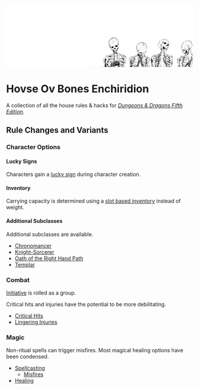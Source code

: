 ![four skeletons](<Images/Four Skeletons.jpg>)

# Hovse Ov Bones Enchiridion

A collection of all the house rules & hacks for [*Dungeons & Dragons Fifth Edition*](https://dnd.wizards.com/resources/systems-reference-document).

<!---
## Core Assumptions

1. The world is generally a grimdark place overall, but individuals and events can—and often do—defy this expectation.
2. The world is magical, but magic use by mortals is relatively rare, for spells are sometimes unreliable and often unpredictable.
3. The maximum level is 10.
-->

## Rule Changes and Variants

### Character Options

#### Lucky Signs
Characters gain a [lucky sign](<Character Options/Lucky Signs.md>) during character creation.

#### Inventory
Carrying capacity is determined using a [slot based inventory](<Character Options/Inventory.md>) instead of weight.

#### Additional Subclasses
Additional subclasses are available.
- [Chronomancer](<Character Options/Subclasses/Chronomancer.md>)
- [Knight-Sorcerer](<Character Options/Subclasses/Knight-Sorcerer.md>)
- [Oath of the Right Hand Path](<Character Options/Subclasses/Oath of the Right Hand Path.md>)
- [Templar](<Character Options/Subclasses/Templar.md>)

### Combat
[Initiative](<Combat/Initiative.md>) is rolled as a group.

Critical hits and injuries have the potential to be more debilitating.
- [Critical Hits](<Combat/Critical Hits.md>)
- [Lingering Injuries](<Combat/Lingering Injuries.md>)

### Magic
Non-ritual spells can trigger misfires. Most magical healing options have been condensed.
- [Spellcasting](<Magic/Spellcasting.md>)
    - [Misfires](<Magic/Misfires.md>)
- [Healing](<Magic/Healing.md>)




<!---
#### Tendency

Alignment has been removed and replaced with Tendency. Tendency ranges from Cloudy to Clear, expressed as a number ranging from zero to ten. A character’s tendency is determined by their actions. Generally speaking, truthful and selfless actions shift a character’s tendency towards Clear, while deceitful or selfish actions shift it towards Cloudy.

- Cloudy: 0-3
- Neutral: 4-6
- Clear: 7-10
-->

<!---
#### Luck

In addition to the six standard ability scores—Strength, Dexterity, Constitution, Intelligence, Wisdom, and Charisma—you have a Luck score. Luck measures your ability to defy the odds. Be it karma, divine favor, or simple chance, luck is a fickle thing.

## Luck in Play

**Luck Checks and Saving Throws.** Luck may be used for a skill check or saving throw at the DM’s discretion, or when none of scores apply.

[**Instant Near-Death**](https://www.dndbeyond.com/sources/phb/combat#InstantDeath)**.** When damage reduces you to 0 hit points and there is damage remaining, you die if the remaining damage equals or exceeds your hit point maximum plus your Luck modifier.

**Critical Hits and Automatic Misses.** Higher luck increases the odds that a successful hit will be a [critical hit](craftdocs://open?blockId=E36AAAF1-29E1-42E2-B114-0307CF104F6F&spaceId=a523060b-b484-2be9-13c0-9910aedf6f51). Low luck increases the chance you will miss.

### Luck Modifier Effects

- \-1, automatically miss on rolls of 2 or lower
- 0, no change
- 1, on an attack roll of 19 that hits the target, a critical hit is triggered
- 2, on an attack roll of 18 or 19 that hits the target, a critical hit is triggered
- 3, on an attack roll of 17–19 that hits the target, a critical hit is triggered
- 4, on an attack roll of 16–19 that hits the target, a critical hit is triggered
- 5, on an attack roll of 15–19 that hits the target, a critical hit is triggered

## Determining Ability Scores

If rolling for ability scores, simply roll seven times total. If using the standard array, simply add an additional score of 12, for an array of: 15, 14, 13, 12, 12, 10, 8. If using point buy, use a total of 32 points to spend on ability scores.

#### Original Variant

In addition to the six standard ability scores—Strength, Dexterity, Constitution, Intelligence, Wisdom, and Charisma—you have a Luck score. Luck measures your ability to defy the odds. Be it karma, divine favor, or simple chance, luck is a fickle thing.

## Luck in Play

There are no skills or checks associated with Luck. Instead, the DM may determine that the situation dictates that you should add your Luck modifier to another roll. Also, you can tempt fate by spending Luck Points.

### Luck Points

- You have a maximum number of luck points equal to your Luck modifier.
- You may spend one luck point to reroll any roll that you make, except rolls made to regain luck points.
- At the conclusion of a long rest, you may roll 1d4. If the result is equal to or less than your current amount of luck points, regain one luck point.

## Determining Ability Scores

If rolling for ability scores, simply roll seven times total. If using the standard array, simply add an additional score of 12, for an array of: 15, 14, 13, 12, 12, 10, 8. If using point buy, use a total of 32 points to spend on ability scores.
-->
